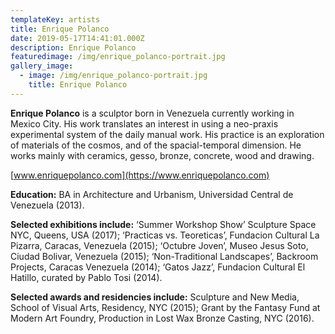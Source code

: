 ```yaml
---
templateKey: artists
title: Enrique Polanco
date: 2019-05-17T14:41:01.000Z
description: Enrique Polanco
featuredimage: /img/enrique_polanco-portrait.jpg
gallery_image:
  - image: /img/enrique_polanco-portrait.jpg
    title: Enrique Polanco
---
```

**Enrique Polanco** is a sculptor born in Venezuela currently working in Mexico City.  His work translates an interest in using a neo-praxis experimental system of the daily manual work.  His practice is an exploration of materials of the cosmos, and of the spacial-temporal dimension. He works mainly with ceramics, gesso, bronze, concrete, wood and drawing.

[www.enriquepolanco.com](https://www.enriquepolanco.com)

**Education:**  BA in Architecture and Urbanism, Universidad Central de Venezuela (2013).

**Selected exhibitions include:** ‘Summer Workshop Show’ Sculpture Space NYC, Queens, USA (2017); ‘Practicas vs. Teoreticas’, Fundacion Cultural La Pizarra, Caracas, Venezuela (2015); ‘Octubre Joven’, Museo Jesus Soto, Ciudad Bolivar, Venezuela (2015); ‘Non-Traditional Landscapes’, Backroom Projects, Caracas Venezuela (2014); ‘Gatos Jazz’, Fundacion Cultural El Hatillo, curated by Pablo Tosi (2014).

**Selected awards and residencies include:** Sculpture and New Media, School of Visual Arts, Residency, NYC (2015); Grant by the Fantasy Fund at Modern Art Foundry, Production in Lost Wax Bronze Casting, NYC (2016).
